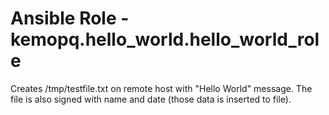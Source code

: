 # Ansible Role - kemopq.hello_world.hello_world_role

Creates /tmp/testfile.txt on remote host with "Hello World" message.
The file is also signed with name and date (those data is inserted to file).
